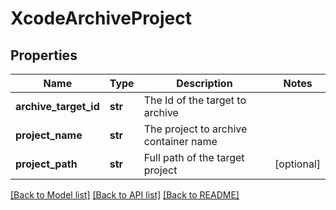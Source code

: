 # XcodeArchiveProject

## Properties
Name | Type | Description | Notes
------------ | ------------- | ------------- | -------------
**archive_target_id** | **str** | The Id of the target to archive | 
**project_name** | **str** | The project to archive container name | 
**project_path** | **str** | Full path of the target project | [optional] 

[[Back to Model list]](../README.md#documentation-for-models) [[Back to API list]](../README.md#documentation-for-api-endpoints) [[Back to README]](../README.md)

